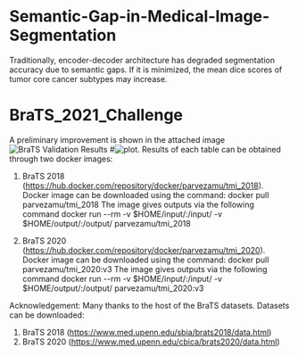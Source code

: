 # Semantic-Gap-in-Medical-Image-Segmentation
Traditionally, encoder-decoder architecture has degraded segmentation accuracy due to semantic gaps. If it is minimized, the mean dice scores of tumor core cancer subtypes may increase. 
# BraTS_2021_Challenge
 A preliminary improvement is shown in the attached image 
 ![BraTS Validation Results](https://ln5.sync.com/dl/db427dd60/2cd3fwwu-vtyvtjzi-zxdf3bxv-gie6za43)
 #![plot](https://ln5.sync.com/dl/db427dd60/2cd3fwwu-vtyvtjzi-zxdf3bxv-gie6za43).
 Results of each table can be obtained through two docker images:
 1. BraTS 2018 (https://hub.docker.com/repository/docker/parvezamu/tmi_2018). Docker image can be downloaded using the command: docker pull parvezamu/tmi_2018
 The image gives outputs via the following command
 docker run --rm -v $HOME/input/:/input/ -v $HOME/output/:/output/ parvezamu/tmi_2018
 
 2. BraTS 2020 (https://hub.docker.com/repository/docker/parvezamu/tmi_2020). Docker image can be downloaded using the command: docker pull parvezamu/tmi_2020:v3
 The image gives outputs via the following command
 docker run --rm -v $HOME/input/:/input/ -v $HOME/output/:/output/ parvezamu/tmi_2020:v3
 

Acknowledgement:
Many thanks to the host of the BraTS datasets.
Datasets can be downloaded:
1. BraTS 2018 (https://www.med.upenn.edu/sbia/brats2018/data.html) 
2. BraTS 2020 (https://www.med.upenn.edu/cbica/brats2020/data.html)

